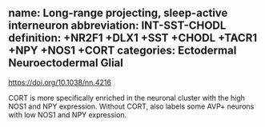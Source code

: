 name: Long-range projecting, sleep-active interneuron
abbreviation: INT-SST-CHODL
definition: +NR2F1 +DLX1 +SST +CHODL +TACR1 +NPY +NOS1 +CORT
categories: Ectodermal Neuroectodermal Glial
---

https://doi.org/10.1038/nn.4216


CORT is more specifically enriched in the neuronal cluster with the high NOS1 and NPY expression.
Without CORT, also labels some AVP+ neurons with low NOS1 and NPY expression.